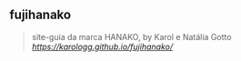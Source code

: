 ## fujihanako
> site-guia da marca HANAKO, by Karol e Natália Gotto
_https://karologg.github.io/fujihanako/_
